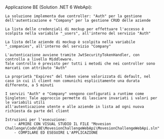 Applicazione BE (Solution .NET 6 WebApi):

	La soluzione implementa due controller: "Auth" per la gestione dell'autenticazione e "Company" per la gestione CRUD delle aziende
	
	La lista delle credenziali di mockup per effettuare l'accesso è scolpita nella variabile "_users", all'interno del servizio "Auth"
	
	La lista delle aziende di mockup è scolpita nella variabile "_companies", all'interno del servizio "Company"
	
	L'autenticazione avviene tramite JwtSecurityTokenHandler, con controllo a livello Middleware.
	Tale controllo è previsto per tutti i metodi che nei controller sono marcati con attributo "Auth"
	
	La proprietà "Expires" del token viene valorizzata di default, nel caso in cui il client non comunichi esplicitamente una durata differente, a 5 minuti
	
	I servizi "Auth" e "Company" vengono configurati a runtime come Singleton: Tale approccio permette di lasciare invariati i valori per le variabili utili
	all'autenticazione utente e alle aziende in lista ad ogni nuova richiesta da parte del client
	
	Istruzioni per l'esecuzione:
		- APRIRE CON VISUAL STUDIO IL FILE "Movesion Challenge\Code\BE\MovesionChallengeWebApi\MovesionChallengeWebApi.sln"
		- COMPILARE ED ESEGUIRE L'APPLICAZIONE

